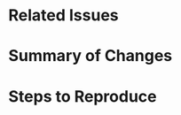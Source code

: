 # Related Issues
<!-- Issue(s) that this PR will resolve, e.g. "resolves <issue link here>". -->

# Summary of Changes
<!-- A summary or description of changes made in this PR. -->

# Steps to Reproduce
<!-- List the steps needed for the reviewer to produce your PR changes. -->
